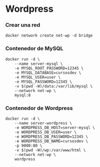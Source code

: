 # Wordpress

### Crear una red
```
docker network create net-wp -d bridge
```

### Contenedor de MySQL
```
docker run -d \
    --name server-mysql \
    -e MYSQL_ROOT_PASSWORD=12345 \
    -e MYSQL_DATABASE=cursosdev \
    -e MYSQL_USER=user \
    -e MYSQL_PASSWORD=12345 \
    -v $(pwd -W)/data:/var/lib/mysql \
    --network net-wp \
    mysql:8
```

### Contenedor de Wordpress
```
docker run -d \
    --name server-wordpress \
    -e WORDPRESS_DB_HOST=server-mysql \
    -e WORDPRESS_DB_USER=user \
    -e WORDPRESS_DB_PASSWORD=12345 \
    -e WORDPRESS_DB_NAME=cursosdev \
    -p 9000:80 \
    -v $(pwd -W)/wp:/var/www/html \
    --network net-wp \
    wordpress
```